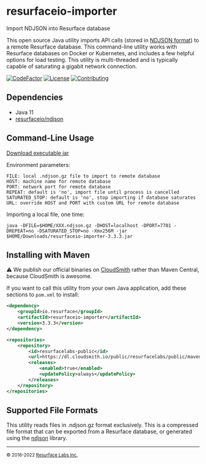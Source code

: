 # resurfaceio-importer
Import NDJSON into Resurface database

This open source Java utility imports API calls (stored in [NDJSON format](https://resurface.io/json.html)) to
a remote Resurface database. This command-line utility works with Resurface databases on Docker or Kubernetes,
and includes a few helpful options for load testing. This utility is multi-threaded and is typically capable of
saturating a gigabit network connection.

[![CodeFactor](https://www.codefactor.io/repository/github/resurfaceio/importer/badge)](https://www.codefactor.io/repository/github/resurfaceio/importer)
[![License](https://img.shields.io/github/license/resurfaceio/importer)](https://github.com/resurfaceio/importer/blob/v3.3.x/LICENSE)
[![Contributing](https://img.shields.io/badge/contributions-welcome-green.svg)](https://github.com/resurfaceio/importer/blob/v3.3.x/CONTRIBUTING.md)

## Dependencies

* Java 11
* [resurfaceio/ndjson](https://github.com/resurfaceio/ndjson)

## Command-Line Usage

[Download executable jar](https://dl.cloudsmith.io/public/resurfacelabs/public/maven/io/resurface/resurfaceio-importer/3.3.3/resurfaceio-importer-3.3.3.jar)

Environment parameters:
```
FILE: local .ndjson.gz file to import to remote database
HOST: machine name for remote database
PORT: network port for remote database
REPEAT: default is 'no', import file until process is cancelled
SATURATED_STOP: default is 'no', stop importing if database saturates
URL: override HOST and PORT with custom URL for remote database
```

Importing a local file, one time:
```
java -DFILE=$HOME/XXX.ndjson.gz -DHOST=localhost -DPORT=7701 -DREPEAT=no -DSATURATED_STOP=no -Xmx256M -jar $HOME/Downloads/resurfaceio-importer-3.3.3.jar
```

## Installing with Maven

⚠️ We publish our official binaries on [CloudSmith](https://cloudsmith.com) rather than Maven Central, because CloudSmith
is awesome.

If you want to call this utility from your own Java application, add these sections to `pom.xml` to install:

```xml
<dependency>
    <groupId>io.resurface</groupId>
    <artifactId>resurfaceio-importer</artifactId>
    <version>3.3.3</version>
</dependency>
```

```xml
<repositories>
    <repository>
        <id>resurfacelabs-public</id>
        <url>https://dl.cloudsmith.io/public/resurfacelabs/public/maven/</url>
        <releases>
            <enabled>true</enabled>
            <updatePolicy>always</updatePolicy>
        </releases>
    </repository>
</repositories>
```

## Supported File Formats

This utility reads files in .ndjson.gz format exclusively. This is a compressed file format that can be exported from a
Resurface database, or generated using the [ndjson](https://github.com/resurfaceio/ndjson) library.

---
<small>&copy; 2016-2022 <a href="https://resurface.io">Resurface Labs Inc.</a></small>
